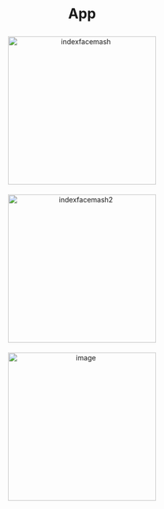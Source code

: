 <div style="text-align: center;">
  <h1>App</h1>
  <img src="https://github.com/dennys3mf/facemash/assets/70309655/1160afe3-a9fc-43e7-8ba2-2717e822bbae" alt="indexfacemash" style="width: 300px; margin: 10px;">
  <img src="https://github.com/dennys3mf/facemash/assets/70309655/d93a56f7-037c-4d5b-84fc-2594fd150677" alt="indexfacemash2" style="width: 300px; margin: 10px;">
  <img src="https://github.com/dennys3mf/facemash/assets/70309655/046c046e-0212-4619-a738-072de1379653" alt="image" style="width: 300px; margin: 10px;">
</div>
